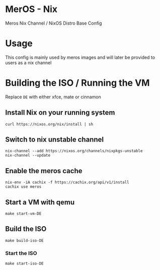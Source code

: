 # MerOS - Nix
Meros Nix Channel / NixOS Distro Base Config

# Usage

This config is mainly used by meros images and will later be provided to users as a nix channel

# Building the ISO / Running the VM

Replace `DE` with either xfce, mate or cinnamon

## Install Nix on your running system

```
curl https://nixos.org/nix/install | sh
```

## Switch to nix unstable channel

```
nix-channel --add https://nixos.org/channels/nixpkgs-unstable
nix-channel --update
```

## Enable the meros cache

```
nix-env -iA cachix -f https://cachix.org/api/v1/install
cachix use meros
```

## Start a VM with qemu

```
make start-vm-DE
```

## Build the ISO

```
make build-iso-DE
```

### Start the ISO

```
make start-iso-DE
```
